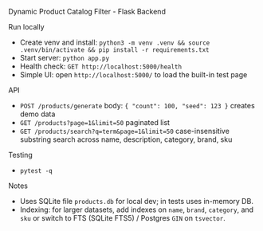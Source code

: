 Dynamic Product Catalog Filter - Flask Backend

Run locally
- Create venv and install: `python3 -m venv .venv && source .venv/bin/activate && pip install -r requirements.txt`
- Start server: `python app.py`
- Health check: `GET http://localhost:5000/health`
- Simple UI: open `http://localhost:5000/` to load the built-in test page

API
- `POST /products/generate` body: `{ "count": 100, "seed": 123 }` creates demo data
- `GET /products?page=1&limit=50` paginated list
- `GET /products/search?q=term&page=1&limit=50` case-insensitive substring search across name, description, category, brand, sku

Testing
- `pytest -q`

Notes
- Uses SQLite file `products.db` for local dev; in tests uses in-memory DB.
- Indexing: for larger datasets, add indexes on `name`, `brand`, `category`, and `sku` or switch to FTS (SQLite FTS5) / Postgres `GIN` on `tsvector`.
